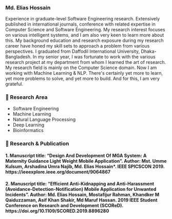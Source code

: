 ### Md. Elias Hossain 
Experience in graduate-level Software Engineering research. Extensively published in international journals, conference with related expertise in Computer Science and Software Engineering. My research interest focuses on various intelligent systems, and I am also very keen to learn more about this. My background education and research exposure during my research career have honed my skill sets to approach a problem from various perspectives. I graduated from Daffodil International University, Dhaka-Bangladesh. In my senior year, I was fortunate to work with the various research project at my department from whom I learned the art of research. My research field is mainly on the Computer Science domain. Now I am working with Machine Learning & NLP. There's certainly yet more to learn, yet more problems to solve, and yet more to build. And for this, I am very grateful. 
  <br>
### 🔭 Research Area
* Software Engineering 
* Machine Learning
* Natural Language Processing 
* Deep Learning 
* Bioinformatics 
### 👯 Research & Publication
<h4>1. Manuscript title: “Design And Development Of MGA System: A Maternity Guidance Light Weight Mobile Application”.  Author: Mst. Umme Kulsum, Arshadina Umra Najib, Md. Elias Hossain*. IEEE SPICSCON 2019. https://ieeexplore.ieee.org/document/9064867 </h4>
<h4>2. Manuscript title: “Efficient Anti-Kidnapping and Anti-Harassment (Avoidance-Detection-Notification) Mobile Application for Unwanted Incidents”.  Author: Md. Elias Hossain, Mostafijur Rahman, Khandker M Qaiduzzaman, Asif Khan Shakir, Md Maruf Hassan. 2019 IEEE Student Conference on Research and Development (SCOReD). https://doi.org/10.1109/SCORED.2019.8896280  </h4>




